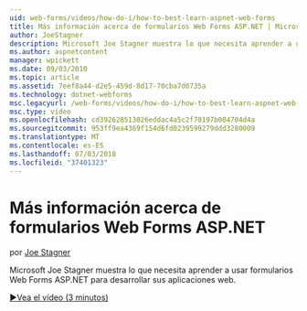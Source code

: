 ```yaml
---
uid: web-forms/videos/how-do-i/how-to-best-learn-aspnet-web-forms
title: Más información acerca de formularios Web Forms ASP.NET | Microsoft Docs
author: JoeStagner
description: Microsoft Joe Stagner muestra lo que necesita aprender a usar formularios Web Forms ASP.NET para desarrollar sus aplicaciones web.
ms.author: aspnetcontent
manager: wpickett
ms.date: 09/03/2010
ms.topic: article
ms.assetid: 7eef8a44-d2e5-459d-8d17-70cba7d0735a
ms.technology: dotnet-webforms
msc.legacyurl: /web-forms/videos/how-do-i/how-to-best-learn-aspnet-web-forms
msc.type: video
ms.openlocfilehash: cd392628513026eddac4a5c2f70197b004704d4a
ms.sourcegitcommit: 953ff9ea4369f154d6fd0239599279ddd3280009
ms.translationtype: MT
ms.contentlocale: es-ES
ms.lasthandoff: 07/03/2018
ms.locfileid: "37401323"
---
```

<a name="how-to-best-learn-aspnet-web-forms"></a>Más información acerca de formularios Web Forms ASP.NET
====================
por [Joe Stagner](https://github.com/JoeStagner)

Microsoft Joe Stagner muestra lo que necesita aprender a usar formularios Web Forms ASP.NET para desarrollar sus aplicaciones web.

[&#9654;Vea el vídeo (3 minutos)](https://channel9.msdn.com/Blogs/ASP-NET-Site-Videos/how-to-best-learn-aspnet-web-forms)
